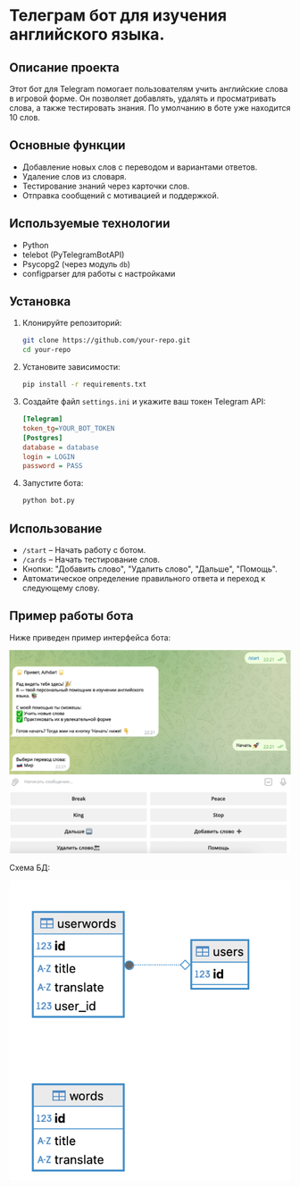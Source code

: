 # Телеграм бот для изучения английского языка.

## Описание проекта
Этот бот для Telegram помогает пользователям учить английские слова в игровой форме. Он позволяет добавлять, удалять и просматривать слова, а также тестировать знания.
По умолчанию в боте уже находится 10 слов.

## Основные функции
- Добавление новых слов с переводом и вариантами ответов.
- Удаление слов из словаря.
- Тестирование знаний через карточки слов.
- Отправка сообщений с мотивацией и поддержкой.

## Используемые технологии
- Python
- telebot (PyTelegramBotAPI)
- Psycopg2 (через модуль `db`)
- configparser для работы с настройками

## Установка
1. Клонируйте репозиторий:
    ```bash
    git clone https://github.com/your-repo.git
    cd your-repo
    ```
2. Установите зависимости:
    ```bash
    pip install -r requirements.txt
    ```
3. Создайте файл `settings.ini` и укажите ваш токен Telegram API:
    ```ini
    [Telegram]
    token_tg=YOUR_BOT_TOKEN
   [Postgres]
   database = database
   login = LOGIN
   password = PASS
    ```
4. Запустите бота:
    ```bash
    python bot.py
    ```

## Использование
- `/start` – Начать работу с ботом.
- `/cards` – Начать тестирование слов.
- Кнопки: "Добавить слово", "Удалить слово", "Дальше", "Помощь".
- Автоматическое определение правильного ответа и переход к следующему слову.

## Пример работы бота

Ниже приведен пример интерфейса бота:

![Пример работы бота](bot_example.png)

Схема БД:

![Схема БД](DB.png)